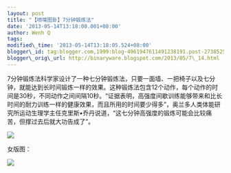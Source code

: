 ```yaml
--- 
layout: post 
title: "【喷嚏图卦】7分钟锻炼法" 
date: '2013-05-14T13:18:00.001+08:00' 
author: Wenh Q
tags:
modified\_time: '2013-05-14T13:18:05.524+08:00' 
blogger\_id: tag:blogger.com,1999:blog-4961947611491238191.post-2738525136401670111
blogger\_orig\_url: http://binaryware.blogspot.com/2013/05/7\_14.html
---
```

7分钟锻炼法科学家设计了一种七分钟锻炼法，只要一面墙、一把椅子以及七分钟，就能达到长时间锻炼一样的效果。这种锻炼法包含12个动作，每个动作的时间是30秒，不同动作之间间隔10秒。“证据表明，高强度间歇训练能够带来和比长时间的耐力训练一样的健康效果，而且所用的时间要少得多”，奥兰多人类体能研究所运动生理学主任克里斯•乔丹说道，“这七分钟高强度的锻炼可能会比较痛苦，但撑过去后就大功告成了”。

![](http://imgs.dapenti.org:88/dapenti/CR2f7cSS/40gSb.jpg)

女版图：

![](http://imgs.dapenti.org:88/dapenti/CR2AKisJ/dBUTA.jpg)


